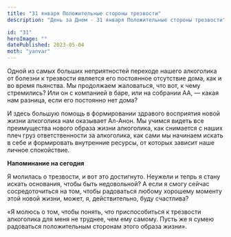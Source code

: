 ```yaml
---
title: "31 января Положительные стороны трезвости"
description: "День за Днем - 31 января Положительные стороны трезвости"

id: "31"
heroImage: ""
datePublished: 2023-05-04
moth: "yanvar"
---
```


Одной из самых больших неприятностей переходе нашего алкоголика от болезни к
трезвости является его постоянное отсутствие дома, как и во время пьянства. Мы
продолжаем жаловаться, что вот, к чему стремились? Или он с компанией в баре,
или на собрании АА, — какая нам разница, если его постоянно нет дома?

И здесь большую помощь в формировании здравого восприятия новой жизни
алкоголика нам оказывает Ал-Анон. Мы учимся видеть все преимущества нового
образа жизни алкоголика, как снимается с наших плеч груз ответственности за
алкоголика, как сами мы начинаем искать в себе и формировать внутренние
ресурсы, от которых зависит наше личное спокойствие.

**Напоминание на сегодня**

Я молилась о трезвости, и вот это достигнуто. Неужели и тепрь я стану искать
основания, чтобы быть недовольной? А если я смогу сейчас сосредоточиться на
том, чтобы радоваться любому хорошему моменту этой новой жизни, может, я,
действительно, буду счастлива?

«Я молюсь о том, чтобы понять, что приспособиться к трезвости алкоголика для
меня не труднее, чем ему самому. Пусть же я сумею радоваться положительным
сторонам этого образа жизни».
